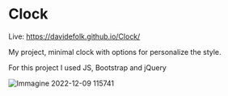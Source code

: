 # Clock

Live: https://davidefolk.github.io/Clock/

My project, minimal clock with options for personalize the style.

For this project I used JS, Bootstrap and jQuery

![Immagine 2022-12-09 115741](https://user-images.githubusercontent.com/107867374/206691061-74f9487e-82cd-454f-8bce-9316359c52f3.jpg)
